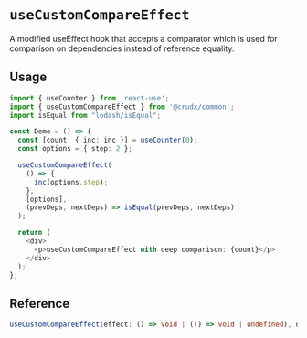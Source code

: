 # `useCustomCompareEffect`

A modified useEffect hook that accepts a comparator which is used for comparison on dependencies instead of reference equality.

## Usage

```TypeScript
import { useCounter } from 'react-use';
import { useCustomCompareEffect } from '@crudx/common';
import isEqual from "lodash/isEqual";

const Demo = () => {
  const [count, { inc: inc }] = useCounter(0);
  const options = { step: 2 };

  useCustomCompareEffect(
    () => {
      inc(options.step);
    },
    [options],
    (prevDeps, nextDeps) => isEqual(prevDeps, nextDeps)
  );

  return (
    <div>
      <p>useCustomCompareEffect with deep comparison: {count}</p>
    </div>
  );
};
```

## Reference

```TypeScript
useCustomCompareEffect(effect: () => void | (() => void | undefined), deps: any[], depsEqual: (prevDeps: any[], nextDeps: any[]) => boolean);
```

